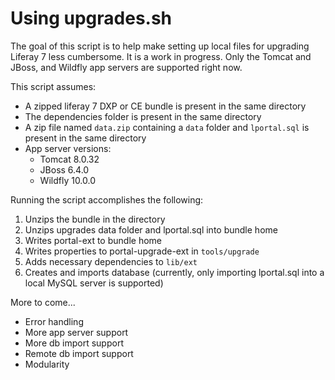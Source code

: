 # Using upgrades.sh

The goal of this script is to help make setting up local files for upgrading Liferay 7 less cumbersome. It is a work in progress. Only the Tomcat and JBoss, and Wildfly app servers are supported right now.

This script assumes: 
- A zipped liferay 7 DXP or CE bundle is present in the same directory
- The dependencies folder is present in the same directory
- A zip file named `data.zip` containing a `data` folder and `lportal.sql` is present in the same directory
- App server versions:
  - Tomcat 8.0.32
  - JBoss 6.4.0
  - Wildfly 10.0.0
  
Running the script accomplishes the following:
  1. Unzips the bundle in the directory
  2. Unzips upgrades data folder and lportal.sql into bundle home
  3. Writes portal-ext to bundle home
  4. Writes properties to portal-upgrade-ext in `tools/upgrade`
  5. Adds necessary dependencies to `lib/ext`
  6. Creates and imports database (currently, only importing lportal.sql into a local MySQL server is supported)

More to come...
- Error handling
- More app server support
- More db import support
- Remote db import support
- Modularity